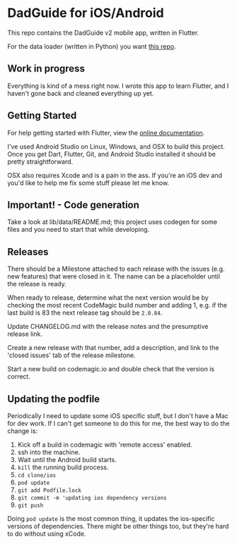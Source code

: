 # DadGuide for iOS/Android

This repo contains the DadGuide v2 mobile app, written in Flutter.

For the data loader (written in Python) you want [this repo](https://github.com/nachoapps/dadguide-data).

## Work in progress

Everything is kind of a mess right now. I wrote this app to learn Flutter, and I haven't gone back
and cleaned everything up yet.

## Getting Started

For help getting started with Flutter, view the [online documentation](https://flutter.dev/docs).

I've used Android Studio on Linux, Windows, and OSX to build this project. Once you get Dart,
Flutter, Git, and Android Studio installed it should be pretty straightforward.

OSX also requires Xcode and is a pain in the ass. If you're an iOS dev and you'd like to help me
fix some stuff please let me know.

## Important! - Code generation

Take a look at lib/data/README.md; this project uses codegen for some files and you need to start
that while developing.

## Releases

There should be a Milestone attached to each release with the issues (e.g. new features) that were
closed in it. The name can be a placeholder until the release is ready.

When ready to release, determine what the next version would be by checking the most recent
CodeMagic build number and adding 1, e.g. if the last build is 83 the next release tag should
be `2.0.84`.

Update CHANGELOG.md with the release notes and the presumptive release link.

Create a new release with that number, add a description, and link to the 'closed issues' tab of
the release milestone.

Start a new build on codemagic.io and double check that the version is correct.

## Updating the podfile

Periodically I need to update some iOS specific stuff, but I don't have a Mac for dev work. If I
can't get someone to do this for me, the best way to do the change is:

1) Kick off a build in codemagic with 'remote access' enabled.
2) ssh into the machine.
3) Wait until the Android build starts.
4) `kill` the running build process.
5) `cd clone/ios`
6) `pod update`
7) `git add Podfile.lock`
8) `git commit -m 'updating ios dependency versions`
9) `git push`

Doing `pod update` is the most common thing, it updates the ios-specific versions of dependencies.
There might be other things too, but they're hard to do without using xCode.
